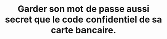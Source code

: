 ---
thematique: thematique-nGkbk6oSlC5_p3eqoXX2o
risk: S’exposer à un risque d’interception et d’utilisation frauduleuse du mot de
  passe. La personne à qui l’on confie son mot de passe n’a pas forcément le même
  niveau d’exigence de sécurité que soi et peut être également victime à son tour
  d’une compromission.
title: 'Garder son mot de passe aussi secret que le code confidentiel de sa carte
  bancaire. '
uuid: good-practice-iKghWznbubt7fg2_azvWR
visibleInCms: true
vulnerability: Donner son mot de passe à une personne tierce (à l’oral, par message,
  par e-mail).
---